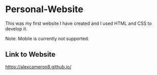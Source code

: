 # Personal-Website
This was my first website I have created and I used HTML and CSS to develop it.  

Note: Mobile is currently not supported. 

## Link to Website
https://alexcameron8.github.io/
